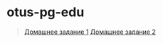 # otus-pg-edu

> [Домашнее задание 1](https://github.com/gitsergeys/otus-pg-edu/blob/main/homework-1.md)
> [Домашнее задание 2](https://github.com/gitsergeys/otus-pg-edu/blob/main/homework-2.md)
